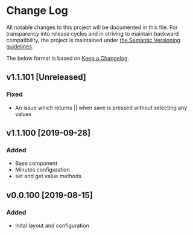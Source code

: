 # Change Log
All notable changes to this project will be documented in this file. For transparency into release cycles and in striving to maintain backward compatibility, the project is maintained under [the Semantic Versioning guidelines](https://semver.org/). 

The below format is based on [Keep a Changelog](http://keepachangelog.com/).

## v1.1.101 [Unreleased]
### Fixed
 - An issue which returns || when save is pressed without selecting any values
 
 ## v1.1.100 [2019-09-28]
### Added
 - Base component
 - Minutes configuration
 - set and get value methods
 
 ## v0.0.100 [2019-08-15]
### Added
 - Inital layout and configuration
